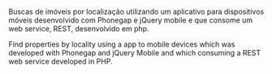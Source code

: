 Buscas de imóveis por localização utilizando um aplicativo para dispositivos móveis desenvolvido com Phonegap e jQuery mobile e que consome um web service, REST, desenvolvido em php.

Find properties by locality using a app to mobile devices which was developed with Phonegap and jQuery Mobile and which consuming a REST web service developed in PHP.